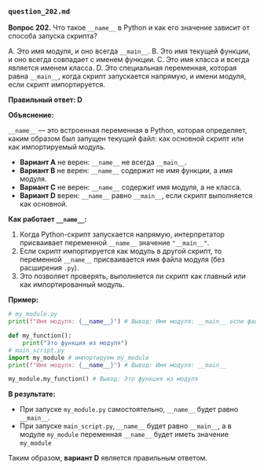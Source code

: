 ### `question_202.md`

**Вопрос 202.** Что такое `__name__` в Python и как его значение зависит от способа запуска скрипта?

A. Это имя модуля, и оно всегда `__main__`.
B. Это имя текущей функции, и оно всегда совпадает с именем функции.
C. Это имя класса и всегда является именем класса.
D. Это специальная переменная, которая равна `__main__`, когда скрипт запускается напрямую, и имени модуля, если скрипт импортируется.

**Правильный ответ: D**

**Объяснение:**

`__name__` — это встроенная переменная в Python, которая определяет, каким образом был запущен текущий файл: как основной скрипт или как импортируемый модуль.

*   **Вариант A** не верен: `__name__` не всегда `__main__`.
*   **Вариант B** не верен:  `__name__` содержит не имя функции, а имя модуля.
*  **Вариант C** не верен:  `__name__` содержит имя модуля, а не класса.
*  **Вариант D** верен:  `__name__` равно `__main__`, если скрипт выполняется как основной.

**Как работает `__name__`:**

1.  Когда Python-скрипт запускается напрямую, интерпретатор присваивает переменной `__name__` значение `"__main__"`.
2.  Если скрипт импортируется как модуль в другой скрипт, то переменной `__name__` присваивается имя файла модуля (без расширения `.py`).
3.  Это позволяет проверять, выполняется ли скрипт как главный или как импортированный модуль.

**Пример:**

```python
# my_module.py
print(f"Имя модуля: {__name__}") # Вывод: Имя модуля: __main__ если файл запущен как скрипт

def my_function():
    print("Это функция из модуля")
# main_script.py
import my_module # импортируем my_module
print(f"Имя модуля: {__name__}") # Вывод: Имя модуля: __main__

my_module.my_function() # Вывод: Это функция из модуля
```

**В результате:**
*   При запуске `my_module.py` самостоятельно, `__name__` будет равно `__main__`.
*   При запуске `main_script.py`,  `__name__` будет равно `__main__`, а в модуле  `my_module` переменная  `__name__`  будет иметь значение `my_module`

Таким образом, **вариант D** является правильным ответом.
